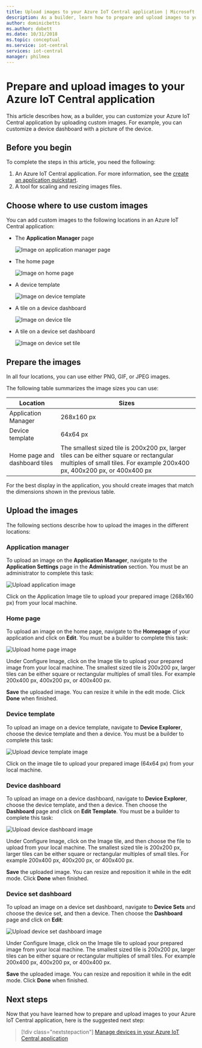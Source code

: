 ```yaml
---
title: Upload images to your Azure IoT Central application | Microsoft Docs
description: As a builder, learn how to prepare and upload images to your Azure IoT Central application.
author: dominicbetts
ms.author: dobett
ms.date: 10/31/2018
ms.topic: conceptual
ms.service: iot-central
services: iot-central
manager: philmea
---
```


# Prepare and upload images to your Azure IoT Central application

This article describes how, as a builder, you can customize your Azure IoT Central application by uploading custom images. For example, you can customize a device dashboard with a picture of the device.

## Before you begin

To complete the steps in this article, you need the following:

1. An Azure IoT Central application. For more information, see the [create an application quickstart](quick-deploy-iot-central.md).
1. A tool for scaling and resizing images files.

## Choose where to use custom images

You can add custom images to the following locations in an Azure IoT Central application:

* The **Application Manager** page

    ![Image on application manager page](media/howto-prepare-images/applicationmanager.png)

* The home page

    ![Image on home page](media/howto-prepare-images/homepage.png)

* A device template

    ![Image on device template](media/howto-prepare-images/devicetemplate.png)

* A tile on a device dashboard

    ![Image on device tile](media/howto-prepare-images/devicetile.png)

* A tile on a device set dashboard

    ![Image on device set tile](media/howto-prepare-images/devicesettile.png)

## Prepare the images

In all four locations, you can use either PNG, GIF, or JPEG images.

The following table summarizes the image sizes you can use:

| Location | Sizes |
| -------- | ------ |
| Application Manager | 268x160 px |
| Device template | 64x64 px |
| Home page and dashboard tiles | The smallest sized tile is 200x200 px, larger tiles can be either square or rectangular multiples of small tiles. For example 200x400 px, 400x200 px, or 400x400 px |

For the best display in the application, you should create images that match the dimensions shown in the previous table.

## Upload the images

The following sections describe how to upload the images in the different locations:

### Application manager

To upload an image on the **Application Manager**, navigate to the **Application Settings** page in the **Administration** section. You must be an administrator to complete this task:

![Upload application image](media/howto-prepare-images/uploadapplicationmanager.png)

Click on the Application Image tile to upload your prepared image (268x160 px) from your local machine.

### Home page

To upload an image on the home page, navigate to the **Homepage** of your application and click on **Edit**. You must be a builder to complete this task:

![Upload home page image](media/howto-prepare-images/uploadhomepage.png)

Under Configure Image, click on the Image tile to upload your prepared image from your local machine. The smallest sized tile is 200x200 px, larger tiles can be either square or rectangular multiples of small tiles. For example 200x400 px, 400x200 px, or 400x400 px.

**Save** the uploaded image. You can resize it while in the edit mode. Click **Done** when finished. 

### Device template

To upload an image on a device template, navigate to **Device Explorer**, choose the device template and then a device. You must be a builder to complete this task:

![Upload device template image](media/howto-prepare-images/uploaddevicetemplate.png)

Click on the image tile to upload your prepared image (64x64 px) from your local machine. 

### Device dashboard

To upload an image on a device dashboard, navigate to **Device Explorer**, choose the device template, and then a device. Then choose the **Dashboard** page and click on **Edit Template**. You must be a builder to complete this task:

![Upload device dashboard image](media/howto-prepare-images/uploaddevicedashboard.png)

Under Configure Image, click on the Image tile, and then choose the file to upload from your local machine. The smallest sized tile is 200x200 px, larger tiles can be either square or rectangular multiples of small tiles. For example 200x400 px, 400x200 px, or 400x400 px.

**Save** the uploaded image. You can resize and reposition it while in the edit mode. Click **Done** when finished.

### Device set dashboard

To upload an image on a device set dashboard, navigate to **Device Sets** and choose the device set, and then a device. Then choose the **Dashboard** page and click on **Edit**:

![Upload device set dashboard image](media/howto-prepare-images/uploaddevicesetdashboard.png)

Under Configure Image, click on the Image tile to upload your prepared image from your local machine. The smallest sized tile is 200x200 px, larger tiles can be either square or rectangular multiples of small tiles. For example 200x400 px, 400x200 px, or 400x400 px.

**Save** the uploaded image. You can resize and reposition it while in the edit mode. Click **Done** when finished.

## Next steps

Now that you have learned how to prepare and upload images to your Azure IoT Central application, here is the suggested next step:

> [!div class="nextstepaction"]
> [Manage devices in your Azure IoT Central application](howto-manage-devices.md)